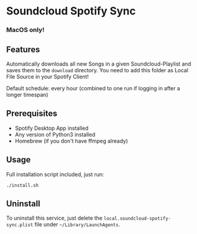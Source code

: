 # Soundcloud Spotify Sync

### MacOS only!

## Features

Automatically downloads all new Songs in a given Soundcloud-Playlist and saves them to the `download` directory.
You need to add this folder as Local File Source in your Spotify Client!

Default schedule: every hour (combined to one run if logging in after a longer timespan)

## Prerequisites

- Spotify Desktop App installed
- Any version of Python3 installed
- Homebrew (if you don't have ffmpeg already)

## Usage

Full installation script included, just run:

```shell
./install.sh
```

## Uninstall

To uninstall this service, just delete the `local.soundcloud-spotify-sync.plist` file under `~/Library/LaunchAgents`.
